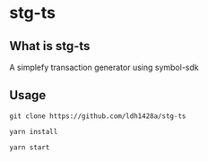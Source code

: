# stg-ts

## What is stg-ts
A simplefy transaction generator using symbol-sdk 

## Usage

```shell
git clone https://github.com/ldh1428a/stg-ts

yarn install

yarn start
```
